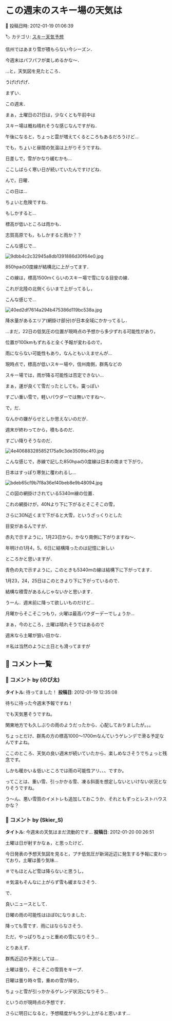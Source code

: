 # この週末のスキー場の天気は

📅 投稿日時: 2012-01-19 01:06:39

🏷️ カテゴリ: [スキー天気予想](c6554f5c3c106093b511a8daae23757e8.md)

信州ではあまり雪が積もらない今シーズン．





今週末はパフパフが楽しめるかな～．


…と，天気図を見たところ．





うげげげげ．


まずい．


この週末．





まぁ，土曜日の21日は，少なくとも午前中は


スキー場は概ね晴れそうな感じなんですがね．


午後になると，ちょっと雲が増えてくるところもあるだろうけど…


でも，ちょいと昼間の気温は上がりそうですね．


日差しで，雪がかなり緩むかも…


ここしばらく寒い日が続いていたんですけどね．





んで，日曜．


この日は…


ちょいと危険ですね．


もしかすると…


標高が低いところは雨かも．


志賀高原でも，もしかすると雨か？？





こんな感じで…




![9dbb4c2c32945a8db1391886d30f64e0.jpg](images/9dbb4c2c32945a8db1391886d30f64e0.jpg)




850hpaの0度線が結構北に上がってます．


この線は，標高1500mくらいのスキー場で雪になる目安の線．


これが北陸の北側くらいまで上がってるし，


こんな感じで…




![40ed2df7614a294b475386d119bc538a.jpg](images/40ed2df7614a294b475386d119bc538a.jpg)




降水量があるエリア(網掛け部分)が日本全域にかかってるし．





…まだ，22日の低気圧の位置が現時点の予想から多少ずれる可能性があり，


位置が100kmもずれると全く予報が変わるので，


雨にならない可能性もあり，なんともいえませんが…


現時点で，標高が低いスキー場や，信州南側，群馬などの


スキー場では，雨が降る可能性は否定できない…





まぁ，運が良くて雪だったとしても，霙っぽい


すごい重い雪で，軽いパウダーでは無いですね～．





で，だ．


なんかの嫌がらせとしか思えないのだが．


週末が終わってから，積もるのだ．


すごい降りそうなのだ．




![4e406883285852175a9c3de3509bc4f0.jpg](images/4e406883285852175a9c3de3509bc4f0.jpg)




こんな感じで，赤線で記した850hpaの0度線は日本の南まで下がり，


日本はすっぽり寒気に覆われるし…







![bdeb65cf9b7f8a36ef40beb8e9b48094.jpg](images/bdeb65cf9b7f8a36ef40beb8e9b48094.jpg)




この図の網掛けされている5340m線の位置．


これの網掛けが，40Nより下に下がるとそこそこの雪，


さらに30N近くまで下がると大雪，というざっくりとした


目安があるんですが．





赤丸で示すように，1月23日から，かなり南側に下がりますね～．





年明けの1月4，5，6日に結構降ったのは記憶に新しい


ところかと思いますが．


青色の丸で示すように，このときも5340mの線は結構下に下がってます．


1月23，24，25日はこのときより下に下がっているので．


結構な積雪があるんじゃないかと思います．





うーん．週末前に降って欲しいものだけど…


月曜からそこそこつもり，火曜は最高パウダーデーでしょうか…





まぁ，今のところ，土曜は晴れそうではあるので


週末なら土曜が狙い目かな．


＃私は当然のように土日とも滑ってますが

## 💬 コメント一覧

### 💬 コメント by (のび太)
**タイトル**: 待ってました！
**投稿日**: 2012-01-19 12:35:08

待ちに待った今週末予報ですね！

でも天気悪そうですね。

関東地方でも久しぶりの雨のようだったから、心配しておりましたが。。。



ちょっとだけ、群馬の方の標高1000～1700mなんていうゲレンデで滑る予定なんですよね。



ここのところ、天気の良い週末が続いていたから、楽しめなさそうでちょっと残念です。

しかも暖かい＆低いところでは雨の可能性アリ、、、ですか。



ってことは、重い雪、引っかかる雪、凍る斜面を想定しないといけない状況となりそうですね。



う～ん、悪い雪質のイメトレも追加しておこうか、それともずっとレストハウスかな？

### 💬 コメント by (Skier_S)
**タイトル**: 今週末の天気はまだ流動的です…
**投稿日**: 2012-01-20 00:26:51

土曜は日が射すかなぁ，と思ったけど．

今日発表の予想天気図を見ると，プチ低気圧が新潟近辺に発生する予報に変わっており，土曜は曇り気味…

＃でもほとんど雪は降らないと思うし，

＃気温もそんなに上がらず雪も緩まなさそう．



で．

良いニュースとして．

日曜の雨の可能性はほぼ0になりました．

降っても雪です．雨にはならなさそう．

ただ，やっぱりちょっと重めの雪になりそう…



とりあえず．

群馬近辺の予測としては…

土曜は曇り，そこそこの雪質をキープ．

日曜は曇り時々雪，重めの雪が降り，

ちょっと雪が引っかかるゲレンデ状況になりそう…

というのが現時点の予想です．



さらに明日になると，予想精度がもう少し上がると思います…

